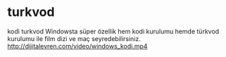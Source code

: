 # turkvod
kodi turkvod
Windowsta süper özellik hem kodi kurulumu hemde türkvod kurulumu ile film dizi ve maç seyredebilirsiniz.
http://dijitalevren.com/video/windows_kodi.mp4
